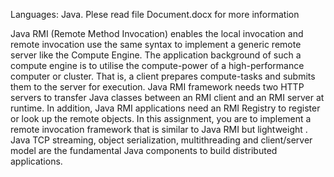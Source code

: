 Languages: Java.
Plese read file Document.docx for more information

Java RMI (Remote Method Invocation) 
enables the local invocation and remote invocation use the same syntax to implement a generic 
remote server like the Compute Engine. The application 
background of such a compute engine is to utilise the compute-power of a high-performance 
computer or cluster. That is, a client prepares compute-tasks and submits them to the server for 
execution. Java RMI framework needs two HTTP servers to transfer Java classes between an RMI 
client and an RMI server at runtime. In addition, Java RMI applications need an RMI Registry to
register or look up the remote objects. In this assignment, you are to implement a remote 
invocation framework that is similar to Java RMI but lightweight .
Java TCP streaming, object serialization, multithreading and client/server model are the 
fundamental Java components to build distributed applications.
